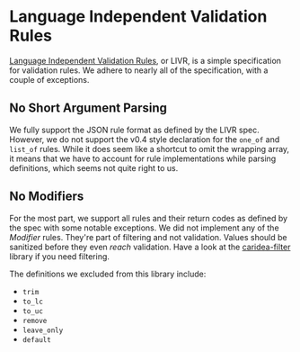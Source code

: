 # Language Independent Validation Rules

[Language Independent Validation Rules](https://github.com/koorchik/LIVR), or LIVR, is a simple specification for validation rules. We adhere to nearly all of the specification, with a couple of exceptions.

## No Short Argument Parsing
We fully support the JSON rule format as defined by the LIVR spec. However, we do not support the v0.4 style declaration for the `one_of` and `list_of` rules. While it does seem like a shortcut to omit the wrapping array, it means that we have to account for rule implementations while parsing definitions, which seems not quite right to us.

## No Modifiers
For the most part, we support all rules and their return codes as defined by the spec with some notable exceptions. We did not implement any of the _Modifier_ rules. They're part of filtering and not validation. Values should be sanitized before they even _reach_ validation. Have a look at the [caridea-filter](https://github.com/libreworks/caridea-filter) library if you need filtering.

The definitions we excluded from this library include:

* `trim`
* `to_lc`
* `to_uc`
* `remove`
* `leave_only`
* `default`
